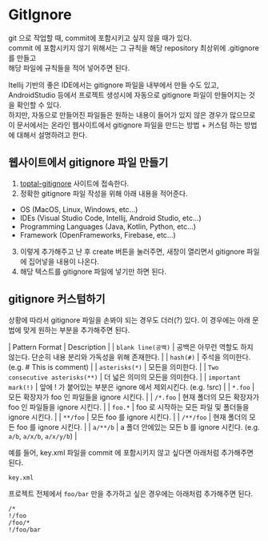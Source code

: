 # GitIgnore

git 으로 작업할 때, commit에 포함시키고 싶지 않을 때가 있다.  
commit 에 포함시키지 않기 위해서는 그 규칙을 해당 repository 최상위에 .gitignore 를 만들고  
해당 파일에 규칙들을 적어 넣어주면 된다.

Itellij 기반의 좋은 IDE에서는 gitignore 파일을 내부에서 만들 수도 있고,  
AndroidStudio 등에서 프로젝트 생성시에 자동으로 gitignore 파일이 만들어지는 것을 확인할 수 있다.  
하지만, 자동으로 만들어진 파일들은 원하는 내용이 들어가 있지 않은 경우가 많으므로  
이 문서에서는 온라인 웹사이트에서 gitignore 파일을 만드는 방법 + 커스텀 하는 방법에 대해서 설명하려고 한다.

## 웹사이트에서 gitignore 파일 만들기

1. [toptal-gitignore](https://www.toptal.com/developers/gitignore) 사이트에 접속한다.
2. 정확한 gitignore 파일 작성을 위해 아래 내용을 적어준다.  
  - OS (MacOS, Linux, Windows, etc...)
  - IDEs (Visual Studio Code, Intellij, Android Studio, etc...)
  - Programming Languages (Java, Kotlin, Python, etc...)
  - Framework (OpenFrameworks, Firebase, etc...)
3. 이렇게 추가해주고 난 후 create 버튼을 눌러주면, 새창이 열리면서 gitignore 파일에 집어넣을 내용이 나온다.  
4. 해당 텍스트를 gitignore 파일에 넣기만 하면 된다.

## gitignore 커스텀하기

상황에 따라서 gitignore 파일을 손봐야 되는 경우도 더러(?) 있다.
이 경우에는 아래 문법에 맞게 원하는 부분을 추가해주면 된다.

| Pattern Format | Description |
| `blank line(공백)` | 공백은 아무런 역할도 하지 않는다. 단순히 내용 분리와 가독성을 위해 존재한다. |
| `hash(#)` | 주석을 의미한다. (e.g. # This is comment) |
| `asterisks(*)` | 모든을 의미한다. |
| `Two consecutive asterisks(**)` | 더 넓은 의미의 모든을 의미한다. |
| `important mark(!)` | 앞에 ! 가 붙어있는 부분은 ignore 에서 제외시킨다. (e.g. !src) |
| `*.foo` | 모든 확장자가 foo 인 파일들을 ignore 시킨다. |
| `/*.foo` | 현재 폴더의 모든 확장자가 foo 인 파일들을 ignore 시킨다. |
| `foo.*` | foo 로 시작하는 모든 파일 및 폴더들을 ignore 시킨다. |
| `**/foo` | 모든 foo 를 ignore 시킨다. |
| `/**/foo` | 현재 폴더의 모든 foo 를 ignore 시킨다. |
| `a/**/b` | a 폴더 안에있는 모든 b 를 ignore 시킨다. (e.g. `a/b`, `a/x/b`, `a/x/y/b`) |

예를 들어, key.xml 파일을 commit 에 포함시키지 않고 싶다면 아래처럼 추가해주면 된다.

```gitignore
key.xml
```

프로젝트 전체에서 `foo/bar` 만을 추가하고 싶은 경우에는 아래처럼 추가해주면 된다.  

```gitignore
/*
!/foo
/foo/*
!/foo/bar
```

